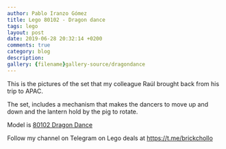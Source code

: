 ```yaml
---
author: Pablo Iranzo Gómez
title: Lego 80102 - Dragon dance
tags: lego
layout: post
date: 2019-06-28 20:32:14 +0200
comments: true
category: blog
description:
gallery: {filename}gallery-source/dragondance
---
```


This is the pictures of the set that my colleague Raúl brought back from his trip to APAC.

The set, includes a mechanism that makes the dancers to move up and down and the lantern hold by the pig to rotate.

Model is [80102 Dragon Dance](https://www.amazon.es/dp/B07KRJJFY8?tag=redken-21)

Follow my channel on Telegram on Lego deals at <https://t.me/brickchollo>